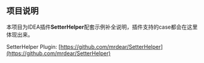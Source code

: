 ## 项目说明

本项目为IDEA插件**SetterHelper**配套示例补全说明，插件支持的case都会在这里体现出来。

SetterHelper Plugin: [https://github.com/mrdear/SetterHelper](https://github.com/mrdear/SetterHelper)
